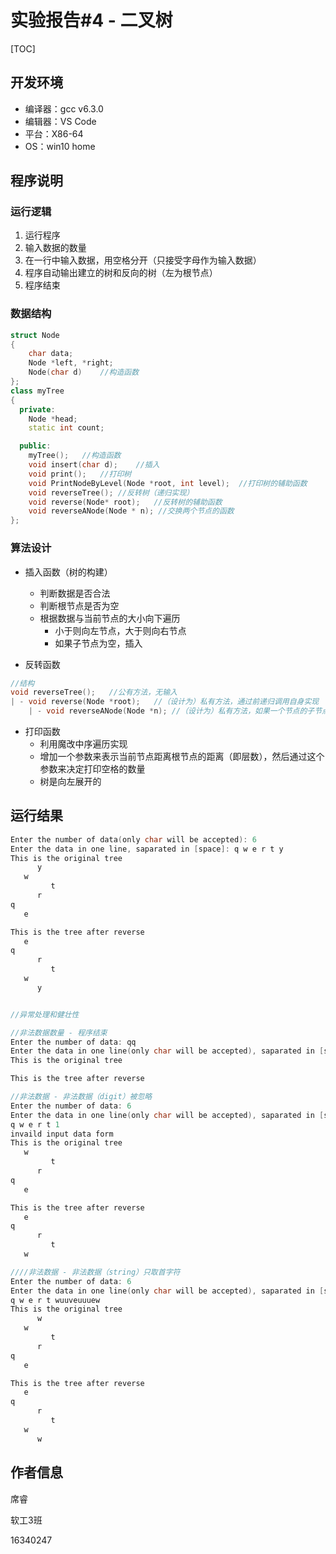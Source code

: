 # 实验报告#4 - 二叉树

[TOC]



## 开发环境

- 编译器：gcc v6.3.0
- 编辑器：VS Code
- 平台：X86-64
- OS：win10 home

## 程序说明

### 运行逻辑

1. 运行程序
2. 输入数据的数量
3. 在一行中输入数据，用空格分开（只接受字母作为输入数据）
4. 程序自动输出建立的树和反向的树（左为根节点）
5. 程序结束

### 数据结构

```c++
struct Node
{
    char data;
    Node *left, *right;
    Node(char d)    //构造函数
};
class myTree
{
  private:
    Node *head;
    static int count; 

  public:
    myTree();   //构造函数
    void insert(char d);    //插入
    void print();   //打印树
    void PrintNodeByLevel(Node *root, int level);  //打印树的辅助函数
    void reverseTree(); //反转树（递归实现）
    void reverse(Node* root);   //反转树的辅助函数
    void reverseANode(Node * n); //交换两个节点的函数
};
```

### 算法设计

- 插入函数（树的构建）
  - 判断数据是否合法
  - 判断根节点是否为空
  - 根据数据与当前节点的大小向下遍历
    - 小于则向左节点，大于则向右节点
    - 如果子节点为空，插入

- 反转函数

```c++
//结构
void reverseTree();   //公有方法，无输入
| - void reverse(Node *root);   //（设计为）私有方法，通过前递归调用自身实现
    | - void reverseANode(Node *n); //（设计为）私有方法，如果一个节点的子节点非空，则交换它们
```

- 打印函数
  - 利用魔改中序遍历实现
  - 增加一个参数来表示当前节点距离根节点的距离（即层数），然后通过这个参数来决定打印空格的数量
  - 树是向左展开的

## 运行结果

```c++
Enter the number of data(only char will be accepted): 6
Enter the data in one line, saparated in [space]: q w e r t y
This is the original tree
      y
   w
         t
      r
q
   e

This is the tree after reverse
   e
q
      r
         t
   w
      y


//异常处理和健壮性

//非法数据数量 - 程序结束
Enter the number of data: qq
Enter the data in one line(only char will be accepted), saparated in [space]:
This is the original tree

This is the tree after reverse

//非法数据 - 非法数据（digit）被忽略
Enter the number of data: 6
Enter the data in one line(only char will be accepted), saparated in [space]:
q w e r t 1
invaild input data form
This is the original tree
   w
         t
      r
q
   e

This is the tree after reverse
   e
q
      r
         t
   w

////非法数据 - 非法数据（string）只取首字符
Enter the number of data: 6
Enter the data in one line(only char will be accepted), saparated in [space]:
q w e r t wuuveuuuew
This is the original tree
      w
   w
         t
      r
q
   e

This is the tree after reverse
   e
q
      r
         t
   w
      w
```

## 作者信息

席睿

软工3班

16340247